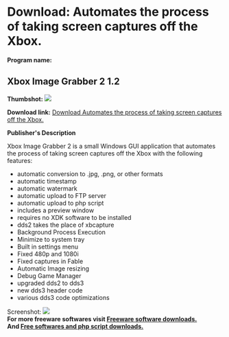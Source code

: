 # Download: Automates the process of taking screen captures off the Xbox.

**Program name:**

## Xbox Image Grabber 2 1.2

  
**Thumbshot:** ![](http://www.freewarefiles.com/screenshot/xboximagecapture_md.gif)   
  
**Download link:** [Download Automates the process of taking screen captures off the Xbox.](http://freesoftwares.boysofts.com/Xbox-Image-Grabber_program_13894.html)  
  


**Publisher's Description**  
  


Xbox Image Grabber 2 is a small Windows GUI application that automates the process of taking screen captures off the Xbox with the following features: 

  * automatic conversion to .jpg, .png, or other formats 
  * automatic timestamp 
  * automatic watermark 
  * automatic upload to FTP server 
  * automatic upload to php script 
  * includes a preview window 
  * requires no XDK software to be installed 
  * dds2 takes the place of xbcapture 
  * Background Process Execution 
  * Minimize to system tray 
  * Built in settings menu 
  * Fixed 480p and 1080i 
  * Fixed captures in Fable 
  * Automatic Image resizing 
  * Debug Game Manager 
  * upgraded dds2 to dds3 
  * new dds3 header code 
  * various dds3 code optimizations 

  
  
Screenshot: ![](http://www.freewarefiles.com/screenshot/xboximagecapture.gif)   
**For more freeware softwares visit [Freeware software downloads.](http://freesoftwares.boysofts.com/)**   
**And [Free softwares and php script downloads.](http://www.boysofts.com/)**
